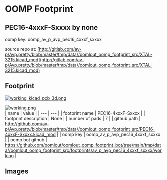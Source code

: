 # OOMP Footprint  
## PEC16-4xxxF-Sxxxx  by none  
  
oomp key: oomp_av_p_avp_pec16_4xxxf_sxxxx  
  
source repo at: [http://gitlab.com/av-p/Avp.pretty/blob/master/tmp/data//oomlout_oomp_footprint_src/XTAL-3215.kicad_mod](http://gitlab.com/av-p/Avp.pretty/blob/master/tmp/data//oomlout_oomp_footprint_src/XTAL-3215.kicad_mod)  
## Footprint  
  
[![working_kicad_pcb_3d.png](working_kicad_pcb_3d_600.png)](working_kicad_pcb_3d.png)  
  
[![working.png](working_600.png)](working.png)  
| name | value | 
| --- | --- | 
| footprint name | PEC16-4xxxF-Sxxxx | 
| footprint description | None | 
| number of pads | 7 | 
| github path | http://github.com/av-p/Avp.pretty/blob/master/tmp/data//oomlout_oomp_footprint_src/PEC16-4xxxF-Sxxxx.kicad_mod | 
| oomp key | oomp_av_p_avp_pec16_4xxxf_sxxxx | 
| oomp bot github | https://github.com/oomlout/oomlout_oomp_footprint_bot/tree/main/tmp/data//oomlout_oomp_footprint_src/footprints/av_p_avp_pec16_4xxxf_sxxxx/working | 
## Images  
